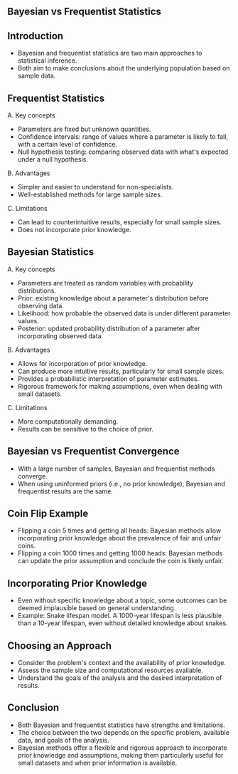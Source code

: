 ## Bayesian vs Frequentist Statistics

## Introduction
   - Bayesian and frequentist statistics are two main approaches to statistical inference.
   - Both aim to make conclusions about the underlying population based on sample data.

## Frequentist Statistics

A. Key concepts
   - Parameters are fixed but unknown quantities.
   - Confidence intervals: range of values where a parameter is likely to fall, with a certain level of confidence.
   - Null hypothesis testing: comparing observed data with what's expected under a null hypothesis.
   
B. Advantages
   - Simpler and easier to understand for non-specialists.
   - Well-established methods for large sample sizes.
   
C. Limitations
   - Can lead to counterintuitive results, especially for small sample sizes.
   - Does not incorporate prior knowledge.

## Bayesian Statistics

A. Key concepts
   - Parameters are treated as random variables with probability distributions.
   - Prior: existing knowledge about a parameter's distribution before observing data.
   - Likelihood: how probable the observed data is under different parameter values.
   - Posterior: updated probability distribution of a parameter after incorporating observed data.

B. Advantages
   - Allows for incorporation of prior knowledge.
   - Can produce more intuitive results, particularly for small sample sizes.
   - Provides a probabilistic interpretation of parameter estimates.
   - Rigorous framework for making assumptions, even when dealing with small datasets.

C. Limitations
   - More computationally demanding.
   - Results can be sensitive to the choice of prior.

## Bayesian vs Frequentist Convergence
   - With a large number of samples, Bayesian and frequentist methods converge.
   - When using uninformed priors (i.e., no prior knowledge), Bayesian and frequentist results are the same.

## Coin Flip Example
   - Flipping a coin 5 times and getting all heads: Bayesian methods allow incorporating prior knowledge about the prevalence of fair and unfair coins.
   - Flipping a coin 1000 times and getting 1000 heads: Bayesian methods can update the prior assumption and conclude the coin is likely unfair.

## Incorporating Prior Knowledge
   - Even without specific knowledge about a topic, some outcomes can be deemed implausible based on general understanding.
   - Example: Snake lifespan model. A 1000-year lifespan is less plausible than a 10-year lifespan, even without detailed knowledge about snakes.

## Choosing an Approach
   - Consider the problem's context and the availability of prior knowledge.
   - Assess the sample size and computational resources available.
   - Understand the goals of the analysis and the desired interpretation of results.

## Conclusion
   - Both Bayesian and frequentist statistics have strengths and limitations.
   - The choice between the two depends on the specific problem, available data, and goals of the analysis.
   - Bayesian methods offer a flexible and rigorous approach to incorporate prior knowledge and assumptions, making them particularly useful for small datasets and when prior information is available.

